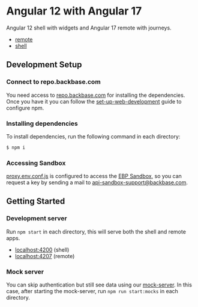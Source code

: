 # Angular 12 with Angular 17

Angular 12 shell with widgets and Angular 17 remote with journeys.

* [remote](angular17)
* [shell](shell)

## Development Setup

### Connect to repo.backbase.com

You need access to [repo.backbase.com](https://repo.backbase.com/) for installing the dependencies. Once you have it you
can follow the [set-up-web-development](https://backbase.io/developers/documentation/web-devkit/getting-started/set-up-web-development/)
guide to configure npm.

### Installing dependencies

To install dependencies, run the following command in each directory:

```bash
$ npm i
```

### Accessing Sandbox
[proxy.env.conf.js](shell/proxy.env.conf.js) is configured to access the [EBP Sandbox](https://backbase.io/ebp-sandbox),
so you can request a key by sending a mail to [api-sandbox-support@backbase.com](mailto:api-sandbox-support@backbase.com).

## Getting Started

### Development server

Run `npm start` in each directory, this will serve both the shell and remote apps.

* [localhost:4200](http://localhost:4200/) (shell)
* [localhost:4207](http://localhost:4207/) (remote)

### Mock server

You can skip authentication but still see data using our [mock-server](../mock-server). In this case, after starting the
mock-server, run `npm run start:mocks` in each directory.
